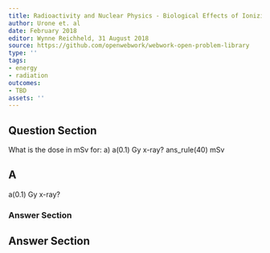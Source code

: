 ```yaml
---
title: Radioactivity and Nuclear Physics - Biological Effects of Ionizing Radiation
author: Urone et. al
date: February 2018
editor: Wynne Reichheld, 31 August 2018
source: https://github.com/openwebwork/webwork-open-problem-library
type: ''
tags:
- energy
- radiation
outcomes:
- TBD
assets: ''
---
```


## Question Section 

What is the dose in mSv for: 
a) a(0.1) Gy x-ray? 
ans_rule(40) mSv
## A
a(0.1) Gy x-ray? 
### Answer Section


## Answer Section

